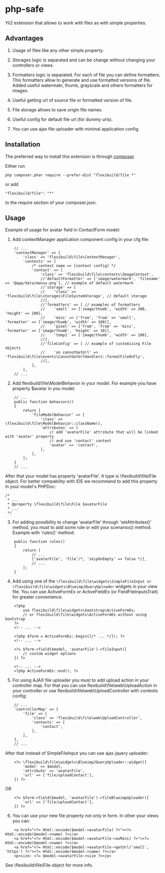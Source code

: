 php-safe
========

Yii2 extension that allows to work with files as with simple properties.

Advantages
----------

1. Usage of files like any other simple property.

2. Storages logic is separated and can be change without changing your controllers or views.

3. Formatters logic is separated. For each of file you can define formatters.
This formatters allow to generate and use formatted versions of file.
Added useful watermakr, thumb, grayscale and others formatters for images.

4. Useful getting url of source file or formatted version of file.

5. File storage allows to save origin file names.

6. Useful config for default file url (for dummy urls).

7. You can use ajax file uploader with minimal application config.


Installation
------------

The preferred way to install this extension is through [composer](http://getcomposer.org/download/).

Either run

```
php composer.phar require --prefer-dist "flexibuild/file *"
```

or add

```
"flexibuild/file": "*"
```

to the require section of your composer.json.


Usage
-----

Example of usage for avatar field in ContactForm model:

1. Add contextManager application component config in your cfg file:

```
    // ...
    'contextManager' => [
        'class' => 'flexibuild\file\ContextManager',
        'contexts' => [
            /* context name => [context config] */
            'contact' => [
                'class' => 'flexibuild\file\contexts\ImageContext',
                //'defaultFormatter' => ['image/watermark', 'filename' => '@app/data/menus.png'], // example of default watermark
                //'storage' => [
                //    'class' => 'flexibuild\file\storages\FileSystemStorage', // default storage
                //],
                //'formatters' => [ // examples of formatters
                //    'small' => ['image/thumb', 'width' => 200, 'height' => 200],
                //    'mini' => ['from', 'from' => 'small', 'formatter' => ['image/thumb', 'width' => 100]],
                //    'pixel' => ['from', 'from' => 'mini', 'formatter' => ['image/thumb', 'height' => 10]],
                //    'temp1' => ['image/thumb', 'width' => 100],
                //],
                //'fileConfig' => [ // example of customizing File objects
                //    'on cannotGetUrl' => 'flexibuild\file\events\CannotGetUrlHandlers::formatFileOnFly',
                //],
            ],
        ],
    // ...
```

2. Add flexibuild\file\ModelBehavior in your model. 
For example you have property $avatar in you model.

```
    // ...
    public function behaviors()
    {
        return [
            'fileModelBehavior' => [
                'class' => \flexibuild\file\ModelBehavior::className(),
                'attributes' => [
                    // add 'avatarFile' attribute that will be linked with 'avatar' property
                    // and use 'contact' context
                    'avatar' => 'contact',
                ],
            ],
        ];
    }
    // ...
```

After that your model has property 'avatarFile'. It type is \flexibuild\file\File object.
For better compability with IDE we recommend to add this property in your model's PHPDoc:

```
/*
 * ...
 * @property \flexibuild\file\File $avatarFile
 * ...
 */
```


3. For adding possibility to change 'avatarFile' through 'setAttributes()' method,
you must to add some rule or edit your scenarios() method. Example with 'rules()' method:

```
    public function rules()
    {
        return [
            // ...
            ['avatarFile', 'file'/*, 'skipOnEmpty' => false */],
            // ... 
        ];
    }
```

4. Add using one of the ```\flexibuild\file\widgets\SimpleFileInput or```
```\flexibuild\file\widgets\BlueimpJQueryUploader``` widgets in your view file.
You can use ActiveFormEx or ActiveFieldEx (or FieldFileInputsTrait) for greater convenience.

```
    <?php
        use flexibuild\file\widgets\bootstrap\ActiveFormEx;
        // or flexibuild\file\widgets\ActiveFormEx without using bootstrap
    ?>
    <!-- ... -->

    <?php $form = ActiveFormEx::begin([/* ... */]); ?>
    <!-- ... -->

    <?= $form->field($model, 'avatarFile')->fileInput([
        // custom widget options
    ]) ?>

    <!-- ... -->
    <?php ActiveFormEx::end(); ?>
```

5. For using AJAX file uploader you must to add upload action in your controller map.
For that you can use flexibuild\file\web\UploadAction in your controller or
use flexibuild\file\web\UploadController with contexts config:

```
    // ...
    'controllerMap' => [
        'file' => [
            'class' => 'flexibuild\file\web\UploadController',
            'contexts' => [
                'contact',
            ],
        ],
    ],
    // ...
```

After that instead of SimpleFileInput you can use ajax jquery uploader:

```
    <?= \flexibuild\file\widgets\BlueimpJQueryUploader::widget([
        'model' => $model,
        'attribute' => 'avatarFile',
        'url' => ['file/uploadContact'],
    ]) ?>
```

OR

```
    <?= $form->field($model, 'avatarFile')->fileBlueimpUploader([
        'url' => ['file/uploadContact'],
    ]) ?>
```

6. You can use your new file property not only in form. In other your views you can:

```
    <a href="<?= Html::encode($model->avatarFile) ?>"><?= Html::encode($model->name) ?></a>
    <a href="<?= Html::encode($model->avatarFile->asMini) ?>"><?= Html::encode($model->name) ?></a>
    <a href="<?= Html::encode($model->avatarFile->getUrl('small', 'https') ?>"><?= Html::encode($model->name) ?></a>
    <p>size: <?= $model->avatarFile->size ?></p>
```

See \flexibuild\file\File object for more info.


